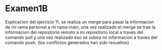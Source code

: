 # Examen1B
Explicacion del ejercicio 11, se realiza un merge para pasar la informacion de mi rama personal a mi rama main, una vez realizado el merge 
se trae la informacion del repositorio remoto a mi repositorio local a traves del comando pull y una vez realizado eso se 
subira mi informacion a traves del comando push. (los conflictos generados han sido resueltos)

